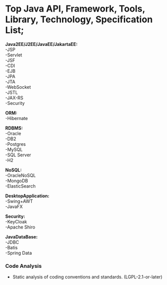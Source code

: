 # Top Java API, Framework, Tools, Library, Technology, Specification List;



<b>Java2EE/J2EE/JavaEE/JakartaEE:</b> <br/>
-JSP <br/>
-Servlet <br/>
-JSF <br/>
-CDI <br/>
-EJB <br/>
-JPA <br/>
-JTA <br/>
-WebSocket <br/>
-JSTL <br/>
-JAX-RS <br/>
-Security <br/>

<b>ORM:</b> <br/>
-Hibernate <br/>

<b>RDBMS:</b> <br/>
-Oracle <br/>
-DB2 <br/>
-Postgres <br/>
-MySQL <br/>
-SQL Server <br/>
-H2 <br/>

<b>NoSQL:</b> <br/>
-OracleNoSQL <br/>
-MongoDB <br/>
-ElasticSearch <br/>

<b>DesktopApplication:</b> <br/>
-Swing+AWT <br/>
-JavaFX <br/>

<b>Security:</b> <br/>
-KeyCloak <br/>
-Apache Shiro <br/>

<b>JavaDataBase:</b> <br/>
-JDBC <br/>
-Batis <br/>
-Spring Data <br/>

### Code Analysis

- Static analysis of coding conventions and standards. (LGPL-2.1-or-later)

